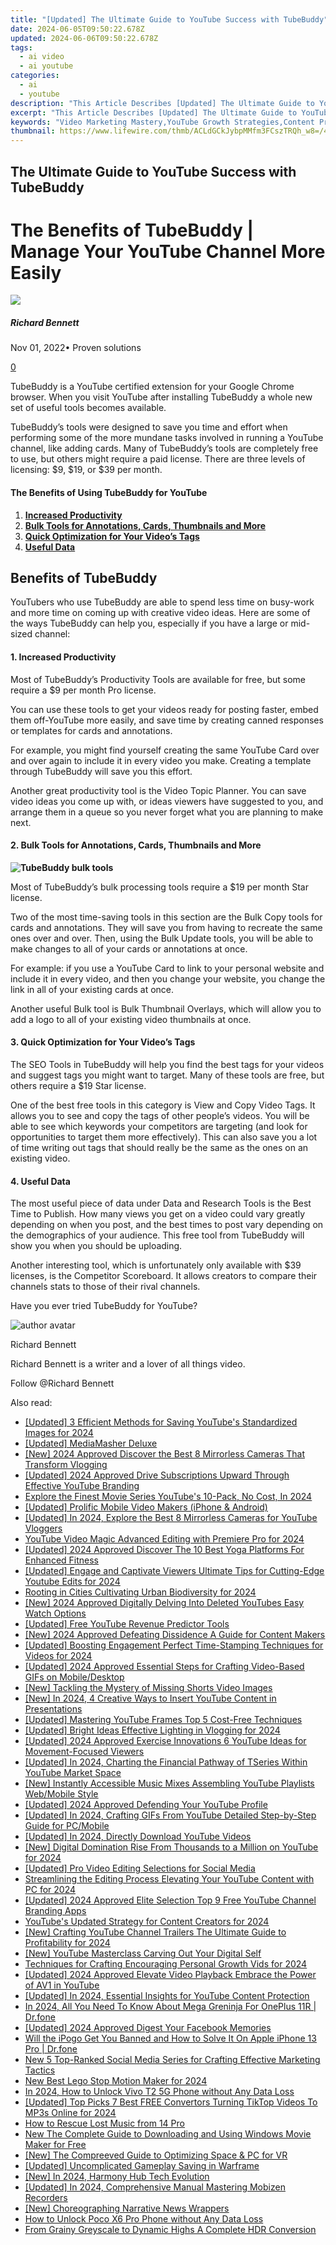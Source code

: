 ```yaml
---
title: "[Updated] The Ultimate Guide to YouTube Success with TubeBuddy"
date: 2024-06-05T09:50:22.678Z
updated: 2024-06-06T09:50:22.678Z
tags:
  - ai video
  - ai youtube
categories:
  - ai
  - youtube
description: "This Article Describes [Updated] The Ultimate Guide to YouTube Success with TubeBuddy"
excerpt: "This Article Describes [Updated] The Ultimate Guide to YouTube Success with TubeBuddy"
keywords: "Video Marketing Mastery,YouTube Growth Strategies,Content Promotion Hacks,Effective Ad Placement,Channel Expansion Guide,Viewership Boost Tips,TubeBuddy Success Steps"
thumbnail: https://www.lifewire.com/thmb/ACLdGCkJybpMMfm3FCszTRQh_w8=/400x300/filters:no_upscale():max_bytes(150000):strip_icc()/twitter---illustration-1128061423-eaab82f790914b0ab4ba56e0f1f88026.jpg
---
```


## The Ultimate Guide to YouTube Success with TubeBuddy

# The Benefits of TubeBuddy | Manage Your YouTube Channel More Easily

![](https://images.wondershare.com/filmora/article-images/richard-bennett.jpg)

##### Richard Bennett

 Nov 01, 2022• Proven solutions

[0](#commentsBoxSeoTemplate)

TubeBuddy is a YouTube certified extension for your Google Chrome browser. When you visit YouTube after installing TubeBuddy a whole new set of useful tools becomes available.

TubeBuddy’s tools were designed to save you time and effort when performing some of the more mundane tasks involved in running a YouTube channel, like adding cards. Many of TubeBuddy’s tools are completely free to use, but others might require a paid license. There are three levels of licensing: $9, $19, or $39 per month.

#### The Benefits of Using TubeBuddy for YouTube

1. [**Increased Productivity**](#productivity)
2. [**Bulk Tools for Annotations, Cards, Thumbnails and More**](#bulk)
3. [**Quick Optimization for Your Video’s Tags**](#tags)
4. [**Useful Data**](#data)

## **Benefits of TubeBuddy**

YouTubers who use TubeBuddy are able to spend less time on busy-work and more time on coming up with creative video ideas. Here are some of the ways TubeBuddy can help you, especially if you have a large or mid-sized channel:

#### **1\. Increased Productivity**

Most of TubeBuddy’s Productivity Tools are available for free, but some require a $9 per month Pro license.

You can use these tools to get your videos ready for posting faster, embed them off-YouTube more easily, and save time by creating canned responses or templates for cards and annotations.

For example, you might find yourself creating the same YouTube Card over and over again to include it in every video you make. Creating a template through TubeBuddy will save you this effort.

Another great productivity tool is the Video Topic Planner. You can save video ideas you come up with, or ideas viewers have suggested to you, and arrange them in a queue so you never forget what you are planning to make next.

#### **2\. Bulk Tools for Annotations, Cards, Thumbnails and More**

**![TubeBuddy bulk tools](https://images.wondershare.com/filmora/article-images/tubebuddy-bulk-tools.jpg)**

Most of TubeBuddy’s bulk processing tools require a $19 per month Star license.

Two of the most time-saving tools in this section are the Bulk Copy tools for cards and annotations. They will save you from having to recreate the same ones over and over. Then, using the Bulk Update tools, you will be able to make changes to all of your cards or annotations at once.

For example: if you use a YouTube Card to link to your personal website and include it in every video, and then you change your website, you change the link in all of your existing cards at once.

Another useful Bulk tool is Bulk Thumbnail Overlays, which will allow you to add a logo to all of your existing video thumbnails at once.

#### **3\. Quick Optimization for Your Video’s Tags**

The SEO Tools in TubeBuddy will help you find the best tags for your videos and suggest tags you might want to target. Many of these tools are free, but others require a $19 Star license.

One of the best free tools in this category is View and Copy Video Tags. It allows you to see and copy the tags of other people’s videos. You will be able to see which keywords your competitors are targeting (and look for opportunities to target them more effectively). This can also save you a lot of time writing out tags that should really be the same as the ones on an existing video.

#### **4\. Useful Data**

The most useful piece of data under Data and Research Tools is the Best Time to Publish. How many views you get on a video could vary greatly depending on when you post, and the best times to post vary depending on the demographics of your audience. This free tool from TubeBuddy will show you when you should be uploading.

Another interesting tool, which is unfortunately only available with $39 licenses, is the Competitor Scoreboard. It allows creators to compare their channels stats to those of their rival channels.

 Have you ever tried TubeBuddy for YouTube?

![author avatar](https://images.wondershare.com/filmora/article-images/richard-bennett.jpg)

Richard Bennett

Richard Bennett is a writer and a lover of all things video.

Follow @Richard Bennett

<span class="atpl-alsoreadstyle">Also read:</span>
<div><ul>
<li><a href="https://facebook-video-footage.techidaily.com/updated-3-efficient-methods-for-saving-youtubes-standardized-images-for-2024/"><u>[Updated] 3 Efficient Methods for Saving YouTube's Standardized Images for 2024</u></a></li>
<li><a href="https://facebook-video-footage.techidaily.com/updated-mediamasher-deluxe/"><u>[Updated] MediaMasher Deluxe</u></a></li>
<li><a href="https://facebook-video-footage.techidaily.com/new-2024-approved-discover-the-best-8-mirrorless-cameras-that-transform-vlogging/"><u>[New] 2024 Approved  Discover the Best  8 Mirrorless Cameras That Transform Vlogging</u></a></li>
<li><a href="https://facebook-video-footage.techidaily.com/updated-2024-approved-drive-subscriptions-upward-through-effective-youtube-branding/"><u>[Updated] 2024 Approved  Drive Subscriptions Upward Through Effective YouTube Branding</u></a></li>
<li><a href="https://facebook-video-footage.techidaily.com/explore-the-finest-movie-series-youtubes-10-pack-no-cost-in-2024/"><u>Explore the Finest Movie Series  YouTube's 10-Pack, No Cost, In 2024</u></a></li>
<li><a href="https://facebook-video-footage.techidaily.com/updated-prolific-mobile-video-makers-iphone-and-android/"><u>[Updated] Prolific Mobile Video Makers (iPhone & Android)</u></a></li>
<li><a href="https://facebook-video-footage.techidaily.com/updated-in-2024-explore-the-best-8-mirrorless-cameras-for-youtube-vloggers/"><u>[Updated] In 2024, Explore the Best  8 Mirrorless Cameras for YouTube Vloggers</u></a></li>
<li><a href="https://facebook-video-footage.techidaily.com/youtube-video-magic-advanced-editing-with-premiere-pro-for-2024/"><u>YouTube Video Magic  Advanced Editing with Premiere Pro for 2024</u></a></li>
<li><a href="https://facebook-video-footage.techidaily.com/updated-2024-approved-discover-the-10-best-yoga-platforms-for-enhanced-fitness/"><u>[Updated] 2024 Approved  Discover The 10 Best Yoga Platforms For Enhanced Fitness</u></a></li>
<li><a href="https://facebook-video-footage.techidaily.com/updated-engage-and-captivate-viewers-ultimate-tips-for-cutting-edge-youtube-edits-for-2024/"><u>[Updated] Engage and Captivate Viewers  Ultimate Tips for Cutting-Edge Youtube Edits for 2024</u></a></li>
<li><a href="https://facebook-video-footage.techidaily.com/rooting-in-cities-cultivating-urban-biodiversity-for-2024/"><u>Rooting in Cities  Cultivating Urban Biodiversity for 2024</u></a></li>
<li><a href="https://facebook-video-footage.techidaily.com/new-2024-approved-digitally-delving-into-deleted-youtubes-easy-watch-options/"><u>[New] 2024 Approved  Digitally Delving Into Deleted YouTubes  Easy Watch Options</u></a></li>
<li><a href="https://facebook-video-footage.techidaily.com/updated-free-youtube-revenue-predictor-tools/"><u>[Updated] Free YouTube Revenue Predictor Tools</u></a></li>
<li><a href="https://facebook-video-footage.techidaily.com/new-2024-approved-defeating-dissidence-a-guide-for-content-makers/"><u>[New] 2024 Approved  Defeating Dissidence  A Guide for Content Makers</u></a></li>
<li><a href="https://facebook-video-footage.techidaily.com/updated-boosting-engagement-perfect-time-stamping-techniques-for-videos-for-2024/"><u>[Updated] Boosting Engagement  Perfect Time-Stamping Techniques for Videos for 2024</u></a></li>
<li><a href="https://facebook-video-footage.techidaily.com/updated-2024-approved-essential-steps-for-crafting-video-based-gifs-on-mobiledesktop/"><u>[Updated] 2024 Approved  Essential Steps for Crafting Video-Based GIFs on Mobile/Desktop</u></a></li>
<li><a href="https://facebook-video-footage.techidaily.com/new-tackling-the-mystery-of-missing-shorts-video-images/"><u>[New] Tackling the Mystery of Missing Shorts Video Images</u></a></li>
<li><a href="https://facebook-video-footage.techidaily.com/new-in-2024-4-creative-ways-to-insert-youtube-content-in-presentations/"><u>[New] In 2024, 4 Creative Ways to Insert YouTube Content in Presentations</u></a></li>
<li><a href="https://facebook-video-footage.techidaily.com/updated-mastering-youtube-frames-top-5-cost-free-techniques/"><u>[Updated] Mastering YouTube Frames  Top 5 Cost-Free Techniques</u></a></li>
<li><a href="https://facebook-video-footage.techidaily.com/updated-bright-ideas-effective-lighting-in-vlogging-for-2024/"><u>[Updated] Bright Ideas  Effective Lighting in Vlogging for 2024</u></a></li>
<li><a href="https://facebook-video-footage.techidaily.com/updated-2024-approved-exercise-innovations-6-youtube-ideas-for-movement-focused-viewers/"><u>[Updated] 2024 Approved  Exercise Innovations  6 YouTube Ideas for Movement-Focused Viewers</u></a></li>
<li><a href="https://facebook-video-footage.techidaily.com/updated-in-2024-charting-the-financial-pathway-of-tseries-within-youtube-market-space/"><u>[Updated] In 2024, Charting the Financial Pathway of TSeries Within YouTube Market Space</u></a></li>
<li><a href="https://facebook-video-footage.techidaily.com/new-instantly-accessible-music-mixes-assembling-youtube-playlists-webmobile-style/"><u>[New] Instantly Accessible Music Mixes  Assembling YouTube Playlists Web/Mobile Style</u></a></li>
<li><a href="https://facebook-video-footage.techidaily.com/updated-2024-approved-defending-your-youtube-profile/"><u>[Updated] 2024 Approved  Defending Your YouTube Profile</u></a></li>
<li><a href="https://facebook-video-footage.techidaily.com/updated-in-2024-crafting-gifs-from-youtube-detailed-step-by-step-guide-for-pcmobile/"><u>[Updated] In 2024, Crafting GIFs From YouTube  Detailed Step-by-Step Guide for PC/Mobile</u></a></li>
<li><a href="https://facebook-video-footage.techidaily.com/updated-in-2024-directly-download-youtube-videos/"><u>[Updated] In 2024, Directly Download YouTube Videos</u></a></li>
<li><a href="https://facebook-video-footage.techidaily.com/new-digital-domination-rise-from-thousands-to-a-million-on-youtube-for-2024/"><u>[New] Digital Domination  Rise From Thousands to a Million on YouTube for 2024</u></a></li>
<li><a href="https://facebook-video-footage.techidaily.com/updated-pro-video-editing-selections-for-social-media/"><u>[Updated] Pro Video Editing Selections for Social Media</u></a></li>
<li><a href="https://facebook-video-footage.techidaily.com/streamlining-the-editing-process-elevating-your-youtube-content-with-pc-for-2024/"><u>Streamlining the Editing Process  Elevating Your YouTube Content with PC for 2024</u></a></li>
<li><a href="https://facebook-video-footage.techidaily.com/updated-2024-approved-elite-selection-top-9-free-youtube-channel-branding-apps/"><u>[Updated] 2024 Approved  Elite Selection  Top 9 Free YouTube Channel Branding Apps</u></a></li>
<li><a href="https://facebook-video-footage.techidaily.com/youtubes-updated-strategy-for-content-creators-for-2024/"><u>YouTube's Updated Strategy for Content Creators for 2024</u></a></li>
<li><a href="https://facebook-video-footage.techidaily.com/new-crafting-youtube-channel-trailers-the-ultimate-guide-to-profitability-for-2024/"><u>[New] Crafting YouTube Channel Trailers  The Ultimate Guide to Profitability for 2024</u></a></li>
<li><a href="https://facebook-video-footage.techidaily.com/new-youtube-masterclass-carving-out-your-digital-self/"><u>[New] YouTube Masterclass  Carving Out Your Digital Self</u></a></li>
<li><a href="https://facebook-video-footage.techidaily.com/techniques-for-crafting-encouraging-personal-growth-vids-for-2024/"><u>Techniques for Crafting Encouraging Personal Growth Vids for 2024</u></a></li>
<li><a href="https://facebook-video-footage.techidaily.com/updated-2024-approved-elevate-video-playback-embrace-the-power-of-av1-in-youtube/"><u>[Updated] 2024 Approved  Elevate Video Playback  Embrace the Power of AV1 in YouTube</u></a></li>
<li><a href="https://facebook-video-footage.techidaily.com/updated-in-2024-essential-insights-for-youtube-content-protection/"><u>[Updated] In 2024, Essential Insights for YouTube Content Protection</u></a></li>
<li><a href="https://android-pokemon-go.techidaily.com/in-2024-all-you-need-to-know-about-mega-greninja-for-oneplus-11r-drfone-by-drfone-virtual-android/"><u>In 2024, All You Need To Know About Mega Greninja For OnePlus 11R | Dr.fone</u></a></li>
<li><a href="https://facebook-clips.techidaily.com/updated-2024-approved-digest-your-facebook-memories/"><u>[Updated] 2024 Approved  Digest Your Facebook Memories</u></a></li>
<li><a href="https://fake-location.techidaily.com/will-the-ipogo-get-you-banned-and-how-to-solve-it-on-apple-iphone-13-pro-drfone-by-drfone-virtual-ios/"><u>Will the iPogo Get You Banned and How to Solve It On Apple iPhone 13 Pro | Dr.fone</u></a></li>
<li><a href="https://audio-shaping.techidaily.com/new-5-top-ranked-social-media-series-for-crafting-effective-marketing-tactics/"><u>New 5 Top-Ranked Social Media Series for Crafting Effective Marketing Tactics</u></a></li>
<li><a href="https://video-creation-software.techidaily.com/new-best-lego-stop-motion-maker-for-2024/"><u>New Best Lego Stop Motion Maker for 2024</u></a></li>
<li><a href="https://android-unlock.techidaily.com/in-2024-how-to-unlock-vivo-t2-5g-phone-without-any-data-loss-by-drfone-android/"><u>In 2024, How to Unlock Vivo T2 5G Phone without Any Data Loss</u></a></li>
<li><a href="https://tiktok-video-recordings.techidaily.com/updated-top-picks-7-best-free-convertors-turning-tiktop-videos-to-mp3s-online-for-2024/"><u>[Updated] Top Picks  7 Best FREE Convertors Turning TikTop Videos To MP3s Online for 2024</u></a></li>
<li><a href="https://blog-min.techidaily.com/how-to-rescue-lost-music-from-14-pro-by-fonelab-android-recover-music/"><u>How to Rescue Lost Music from 14 Pro</u></a></li>
<li><a href="https://ai-video-apps.techidaily.com/new-the-complete-guide-to-downloading-and-using-windows-movie-maker-for-free/"><u>New The Complete Guide to Downloading and Using Windows Movie Maker for Free</u></a></li>
<li><a href="https://some-skills.techidaily.com/new-the-compreeved-guide-to-optimizing-space-and-pc-for-vr/"><u>[New] The Compreeved Guide to Optimizing Space & PC for VR</u></a></li>
<li><a href="https://on-screen-recording.techidaily.com/updated-uncomplicated-gameplay-saving-in-warframe/"><u>[Updated] Uncomplicated Gameplay Saving in Warframe</u></a></li>
<li><a href="https://screen-video-capture.techidaily.com/new-in-2024-harmony-hub-tech-evolution/"><u>[New] In 2024, Harmony Hub  Tech Evolution</u></a></li>
<li><a href="https://screen-mirroring-recording.techidaily.com/updated-in-2024-comprehensive-manual-mastering-mobizen-recorders/"><u>[Updated] In 2024, Comprehensive Manual  Mastering Mobizen Recorders</u></a></li>
<li><a href="https://youtube-videos.techidaily.com/new-choreographing-narrative-news-wrappers/"><u>[New] Choreographing Narrative News Wrappers</u></a></li>
<li><a href="https://easy-unlock-android.techidaily.com/how-to-unlock-poco-x6-pro-phone-without-any-data-loss-by-drfone-android/"><u>How to Unlock Poco X6 Pro Phone without Any Data Loss</u></a></li>
<li><a href="https://extra-hints.techidaily.com/from-grainy-greyscale-to-dynamic-highs-a-complete-hdr-conversion/"><u>From Grainy Greyscale to Dynamic Highs  A Complete HDR Conversion</u></a></li>
</ul></div>

<ins class="adsbygoogle"
      style="display:block"
      data-ad-client="ca-pub-7571918770474297"
      data-ad-slot="8358498916"
      data-ad-format="auto"
      data-full-width-responsive="true"></ins>